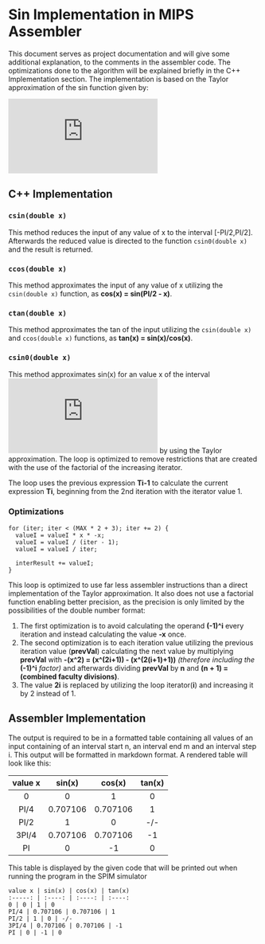 # Sin Implementation in MIPS Assembler

This document serves as project documentation and will give some additional explanation, to the comments in the assembler code.
The optimizations done to the algorithm will be explained briefly in the C++ Implementation section. The implementation is based on the Taylor approximation of the sin function given by:

![TaylorSeries](http://www.sciweavers.org/tex2img.php?eq=%5Csum_%7Bi%3D0%7D%5E%7B%5Cinfty%7D%28-1%29%5Ei%20%5Cfrac%7Bx%5E%7B2i%2B1%7D%7D%7B%282i%2B1%29%21%7D&bc=White&fc=Black&im=jpg&fs=12&ff=arev&edit=0)

## C++ Implementation

### ``csin(double x)``
This method reduces the input of any value of x to the interval [-PI/2,PI/2]. Afterwards the reduced value is directed to the function
``csin0(double x)`` and the result is returned.

### ``ccos(double x)``
This method approximates the input of any value of x utilizing the ``csin(double x)`` function, as **cos(x) = sin(PI/2 - x)**.

### ``ctan(double x)``
This method approximates the tan of the input utilizing the ``csin(double x)`` and ``ccos(double x)`` functions, as **tan(x) = sin(x)/cos(x)**.

### ``csin0(double x)``
This method approximates sin(x) for an value x of the interval
![intervalPiHalf](http://www.sciweavers.org/tex2img.php?eq=%28-%5Cfrac%7B%5Cpi%7D%7B2%7D%2C%5Cfrac%7B%5Cpi%7D%7B2%7D%29&bc=White&fc=Black&im=jpg&fs=12&ff=arev&edit=0)
 by using the Taylor approximation. The loop is optimized to
remove restrictions that are created with the use of the factorial of the increasing iterator.

The loop uses the previous expression **Ti-1** to calculate the current expression **Ti**, beginning from the 2nd iteration with the iterator
value 1.

### Optimizations
```
for (iter; iter < (MAX * 2 + 3); iter += 2) {
  valueI = valueI * x * -x;
  valueI = valueI / (iter - 1);
  valueI = valueI / iter;

  interResult += valueI;
}
```

This loop is optimized to use far less assembler instructions than a direct implementation of the Taylor approximation. It also does
not use a factorial function enabling better precision, as the precision is only limited by the possibilities of the double number format:

1. The first optimization is to avoid calculating the operand **(-1)^i** every iteration and instead calculating the value **-x** once.
2. The second optimization is to each iteration value utilizing the previous iteration value (**prevVal**) calculating the next value
 by multiplying **prevVal** with **-(x^2) = (x^(2i+1)) - (x^(2(i+1)+1))** *(therefore including the* **(-1)^i** *factor)* and afterwards
 dividing **prevVal** by **n** and **(n + 1) = (combined faculty divisions)**.
3. The value **2i** is replaced by utilizing the loop iterator(**i**) and increasing it by 2 instead of 1.


## Assembler Implementation
The output is required to be in a formatted table containing all values of an input containing of an interval start n, an interval end m and
an interval step i. This output will be formatted in markdown format. A rendered table will look like this:

value x | sin(x) | cos(x) | tan(x)
:-----: | :----: | :----: | :----:
0 | 0 | 1 | 0
PI/4 | 0.707106 | 0.707106 | 1
PI/2 | 1 | 0 | -/-
3PI/4 | 0.707106 | 0.707106 | -1
PI | 0 | -1 | 0

This table is displayed by the given code that will be printed out when running the program in the SPIM simulator
```
value x | sin(x) | cos(x) | tan(x)
:-----: | :----: | :----: | :----:
0 | 0 | 1 | 0
PI/4 | 0.707106 | 0.707106 | 1
PI/2 | 1 | 0 | -/-
3PI/4 | 0.707106 | 0.707106 | -1
PI | 0 | -1 | 0
```
